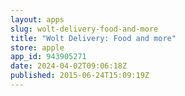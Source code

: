 ```yaml
---
layout: apps
slug: wolt-delivery-food-and-more
title: "Wolt Delivery: Food and more"
store: apple
app_id: 943905271
date: 2024-04-02T09:06:18Z
published: 2015-06-24T15:09:19Z
---
```

